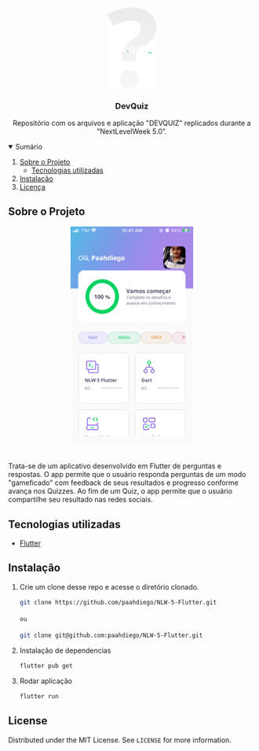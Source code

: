 <!-- PROJECT LOGO -->
<br />
<p align="center">

  <img src="assets/images/logo.png" alt="DevQuiz" width="100">


  <h3 align="center">DevQuiz</h3>

  <p align="center">
    Repositório com os arquivos e aplicação "DEVQUIZ" replicados durante a "NextLevelWeek 5.0".
    <br />
  </p>
</p>



<!-- TABLE OF CONTENTS -->
<details open="open">
  <summary>Sumário</summary>
  <ol>
    <li>
      <a href="#sobre-o-projeto">Sobre o Projeto</a>
      <ul>
        <li><a href="#tecnologias-utilizadas">Tecnologias utilizadas</a></li>
      </ul>
    </li>
    <li><a href="#instalacao">Instalação</a></li>
    <li><a href="#licenca">Licença</a></li>
  </ol>
</details>



<!-- ABOUT THE PROJECT -->
## Sobre o Projeto
  <p align="center">
  <img src="assets/images/home.PNG" alt="HomePage" width="250">
  </p>
  </br>
  Trata-se de um aplicativo desenvolvido em Flutter de perguntas e respostas. O app permite que o usuário responda perguntas de um modo "gameficado" com feedback de seus resultados e progresso conforme avança nos Quizzes. Ao fim de um Quiz, o app permite que o usuário compartilhe seu resultado nas redes sociais.

## Tecnologias utilizadas

* [Flutter](https://flutter.dev/)

## Instalação

1. Crie um clone desse repo e acesse o diretório clonado.
   ```sh
   git clone https://github.com/paahdiego/NLW-5-Flutter.git 
   
   ou
   
   git clone git@github.com:paahdiego/NLW-5-Flutter.git
   ```
2. Instalação de dependencias
   ```sh
   flutter pub get
   ```
3. Rodar aplicação
   ```sh
   flutter run
   ```   

<!-- LICENSE -->
## License

Distributed under the MIT License. See `LICENSE` for more information.

